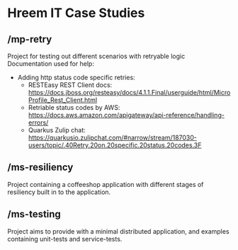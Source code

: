 # Hreem IT Case Studies

## /mp-retry

Project for testing out different scenarios with retryable logic
Documentation used for help:

- Adding http status code specific retries:
  - RESTEasy REST Client docs: https://docs.jboss.org/resteasy/docs/4.1.1.Final/userguide/html/MicroProfile_Rest_Client.html
  - Retriable status codes by AWS: https://docs.aws.amazon.com/apigateway/api-reference/handling-errors/
  - Quarkus Zulip chat: https://quarkusio.zulipchat.com/#narrow/stream/187030-users/topic/.40Retry.20on.20specific.20status.20codes.3F

## /ms-resiliency

Project containing a coffeeshop application with different stages of resiliency built in to the application.

## /ms-testing

Project aims to provide with a minimal distributed application, and examples containing unit-tests and service-tests.
